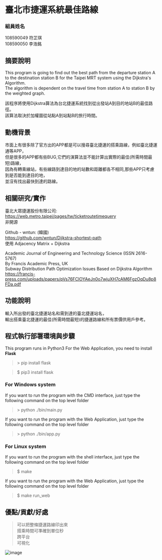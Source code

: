 # 臺北市捷運系統最佳路線

### 組員姓名
108590049 符芷琪 \
108590050 李浩銘

## 摘要說明
This program is going to find out the best path from the departure station A to the destination station B for the Taipei MRT system using the Dijkstra's Algorithm. \
The algorithm is dependent on the travel time from station A to station B by the weighted graph.

該程序將使用Dijkstra算法為台北捷運系統找到從出發站A到目的地站B的最佳路徑。 \
該算法取決於加權圖從站點A到站點B的旅行時間。


## 動機背景
市面上有很多除了官方出的APP都是可以搜尋臺北捷運的搭乘路線，例如臺北捷運通等APP，\
但是很多的APP都有些BUG,它們的演算法並不能計算出實際的最佳(所需時間最短)路線，\
因為有轉乘線站，有些線路到達目的地的站數和距離都各不相同,那些APP只考慮到是否能到達目的地，\
並沒有找出最快到達的路線。


## 相關研究/實作
臺北大眾捷運股份有限公司:\
https://web.metro.taipei/pages/tw/ticketroutetimequery \
非開源

Github - wntun: (韓國) \
https://github.com/wntun/Dijkstra-shortest-path \
使用 Adjacency Matrix + Dijkstra

Academic Journal of Engineering and Technology Science (ISSN 2616-5767) \
By Francis Academic Press, UK \
Subway Distribution Path Optimization Issues Based on Dijkstra Algorithm \
https://francis-press.com/uploads/papers/pVs76FClOYAeJn0o7wjuXH7cAM6FgzOqDu8p8FDa.pdf


## 功能說明
輸入所出發的臺北捷運站名和需到達的臺北捷運站名，\
輸出搭乘臺北捷運的最佳(所需時間最短)的捷運路線和所有票價供用戶參考。

## 程式執行部署環境與步驟
This program runs in Python3
For the Web Application, you need to install **Flask**
> \> pip install flask

> $ pip3 install flask

### For Windows system
If you want to run the program with the CMD interface, just type the following command on the top level folder
> \> python ./bin/main.py

If you want to run the program with the Web Application, just type the following command on the top level folder
> \> python ./bin/app.py

### For Linux system
If you want to run the program with the shell interface, just type the following command on the top level folder
> $ make

If you want to run the program with the Web Application, just type the following command on the top level folder
> $ make run_web


## 優點/貢獻/好處
> 可以把整條捷運路線印出來 \
> 搭乘時間可準確到單位秒 \
> 跨平台 \
> 可視化


![image](https://github.com/Ming119/Network-Programming-Project/blob/main/document/pic1.gif)
